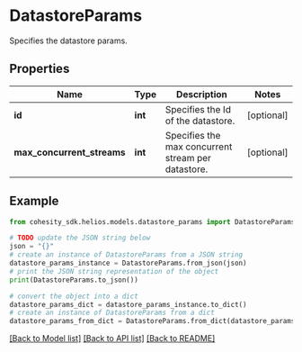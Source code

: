 # DatastoreParams

Specifies the datastore params.

## Properties

Name | Type | Description | Notes
------------ | ------------- | ------------- | -------------
**id** | **int** | Specifies the Id of the datastore. | [optional] 
**max_concurrent_streams** | **int** | Specifies the max concurrent stream per datastore. | [optional] 

## Example

```python
from cohesity_sdk.helios.models.datastore_params import DatastoreParams

# TODO update the JSON string below
json = "{}"
# create an instance of DatastoreParams from a JSON string
datastore_params_instance = DatastoreParams.from_json(json)
# print the JSON string representation of the object
print(DatastoreParams.to_json())

# convert the object into a dict
datastore_params_dict = datastore_params_instance.to_dict()
# create an instance of DatastoreParams from a dict
datastore_params_from_dict = DatastoreParams.from_dict(datastore_params_dict)
```
[[Back to Model list]](../README.md#documentation-for-models) [[Back to API list]](../README.md#documentation-for-api-endpoints) [[Back to README]](../README.md)


